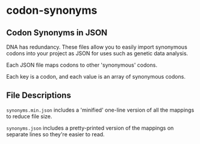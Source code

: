 # codon-synonyms
## Codon Synonyms in JSON

DNA has redundancy. These files allow you to easily import synonymous codons into
your project as JSON for uses such as genetic data analysis.

Each JSON file maps codons to other 'synonymous' codons.

Each key is a codon, and each value is an array of synonymous codons.

## File Descriptions
`synonyms.min.json` includes a 'minified' one-line version of all the mappings to reduce file size.

`synonyms.json` includes a pretty-printed version of the mappings on separate lines so they're easier to read.
